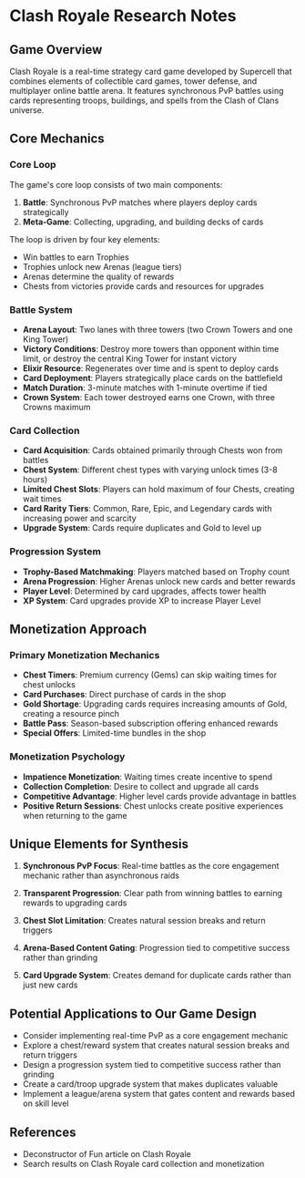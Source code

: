 # Clash Royale Research Notes

## Game Overview
Clash Royale is a real-time strategy card game developed by Supercell that combines elements of collectible card games, tower defense, and multiplayer online battle arena. It features synchronous PvP battles using cards representing troops, buildings, and spells from the Clash of Clans universe.

## Core Mechanics

### Core Loop
The game's core loop consists of two main components:
1. **Battle**: Synchronous PvP matches where players deploy cards strategically
2. **Meta-Game**: Collecting, upgrading, and building decks of cards

The loop is driven by four key elements:
- Win battles to earn Trophies
- Trophies unlock new Arenas (league tiers)
- Arenas determine the quality of rewards
- Chests from victories provide cards and resources for upgrades

### Battle System
- **Arena Layout**: Two lanes with three towers (two Crown Towers and one King Tower)
- **Victory Conditions**: Destroy more towers than opponent within time limit, or destroy the central King Tower for instant victory
- **Elixir Resource**: Regenerates over time and is spent to deploy cards
- **Card Deployment**: Players strategically place cards on the battlefield
- **Match Duration**: 3-minute matches with 1-minute overtime if tied
- **Crown System**: Each tower destroyed earns one Crown, with three Crowns maximum

### Card Collection
- **Card Acquisition**: Cards obtained primarily through Chests won from battles
- **Chest System**: Different chest types with varying unlock times (3-8 hours)
- **Limited Chest Slots**: Players can hold maximum of four Chests, creating wait times
- **Card Rarity Tiers**: Common, Rare, Epic, and Legendary cards with increasing power and scarcity
- **Upgrade System**: Cards require duplicates and Gold to level up

### Progression System
- **Trophy-Based Matchmaking**: Players matched based on Trophy count
- **Arena Progression**: Higher Arenas unlock new cards and better rewards
- **Player Level**: Determined by card upgrades, affects tower health
- **XP System**: Card upgrades provide XP to increase Player Level

## Monetization Approach

### Primary Monetization Mechanics
- **Chest Timers**: Premium currency (Gems) can skip waiting times for chest unlocks
- **Card Purchases**: Direct purchase of cards in the shop
- **Gold Shortage**: Upgrading cards requires increasing amounts of Gold, creating a resource pinch
- **Battle Pass**: Season-based subscription offering enhanced rewards
- **Special Offers**: Limited-time bundles in the shop

### Monetization Psychology
- **Impatience Monetization**: Waiting times create incentive to spend
- **Collection Completion**: Desire to collect and upgrade all cards
- **Competitive Advantage**: Higher level cards provide advantage in battles
- **Positive Return Sessions**: Chest unlocks create positive experiences when returning to the game

## Unique Elements for Synthesis

1. **Synchronous PvP Focus**: Real-time battles as the core engagement mechanic rather than asynchronous raids

2. **Transparent Progression**: Clear path from winning battles to earning rewards to upgrading cards

3. **Chest Slot Limitation**: Creates natural session breaks and return triggers

4. **Arena-Based Content Gating**: Progression tied to competitive success rather than grinding

5. **Card Upgrade System**: Creates demand for duplicate cards rather than just new cards

## Potential Applications to Our Game Design

- Consider implementing real-time PvP as a core engagement mechanic
- Explore a chest/reward system that creates natural session breaks and return triggers
- Design a progression system tied to competitive success rather than grinding
- Create a card/troop upgrade system that makes duplicates valuable
- Implement a league/arena system that gates content and rewards based on skill level

## References
- Deconstructor of Fun article on Clash Royale
- Search results on Clash Royale card collection and monetization
